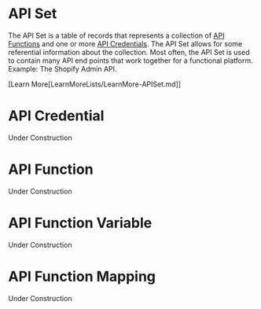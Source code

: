 # API Set

The API Set is a table of records that represents a collection of [API Functions](#def-api-function) and one or more [API Credentials](#def-api-credential). The API Set allows for some referential information about the collection. Most often, the API Set is used to contain many API end points that work together for a functional platform. Example: The Shopify Admin API.

\[Learn More\[LearnMoreLists/LearnMore-APISet.md\]\]

# API Credential

Under Construction

# API Function

Under Construction

# API Function Variable

Under Construction

# API Function Mapping

Under Construction
